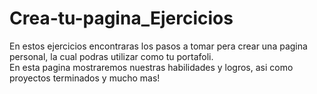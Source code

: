 # Crea-tu-pagina_Ejercicios

En estos ejercicios encontraras los pasos a tomar pera crear una pagina personal, la cual podras utilizar como tu portafoli. <br/>
En esta pagina mostraremos nuestras habilidades y logros, asi como proyectos terminados y mucho mas!
